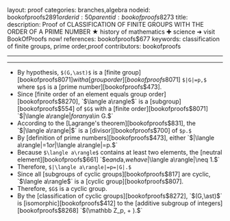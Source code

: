 layout: proof
categories: branches,algebra
nodeid: bookofproofs$2891
orderid: 50
parentid: bookofproofs$8273
title: 
description: Proof of CLASSIFICATION OF FINITE GROUPS WITH THE ORDER OF A PRIME NUMBER ★ history of mathematics ✚ science ➜ visit BookOfProofs now!
references: bookofproofs$677
keywords: classification of finite groups, prime order,proof
contributors: bookofproofs

---


---

* By hypothesis, `$(G,\ast)$` is a [finite group][bookofproofs$8071] with a [group order][bookofproofs$8071] `$|G|=p,$` where `$p$` is a [prime number][bookofproofs$473].
* Since [finite order of an element equals group order][bookofproofs$8270], `$\langle a\rangle$` is a [subgroup][bookofproofs$554] of `$G$` with a [finite order][bookofproofs$8071] `$|\langle a\rangle|$` for any `$a\in G.$`  
* According to the [Lagrange's theorem][bookofproofs$831], the `$|\langle a\rangle|$` is a [divisor][bookofproofs$700] of `$p.$`
* By [definition of prime numbers][bookofproofs$473], either `$|\langle a\rangle|=1$` or `$|\langle a\rangle|=p.$` 
* Because `$\langle a\rangle$` contains at least two elements, the [neutral element][bookofproofs$661] `$e$` and `$a,$` we have `$|\langle a\rangle|\neq 1.$`
* Therefore, `$|\langle a\rangle|=p=|G|.$`
* Since all [subgroups of cyclic groups][bookofproofs$817] are cyclic, `$\langle a\rangle$` is a [cyclic group][bookofproofs$807].
* Therefore, `$G$` is a cyclic group.
* By the [classification of cyclic groups][bookofproofs$8272], `$(G,\ast)$` is [isomorphic][bookofproofs$412] to the [additive subgroup of integers][bookofproofs$8268] `$(\mathbb Z_p, + ).$`
